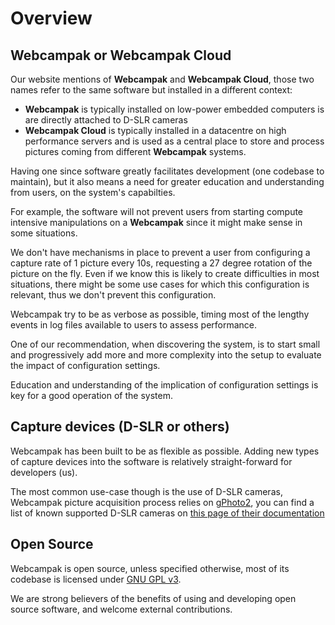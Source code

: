 # Overview

## Webcampak or Webcampak Cloud

Our website mentions of __Webcampak__ and __Webcampak Cloud__, those two names refer to the same software but installed in a different context:

* __Webcampak__ is typically installed on low-power embedded computers is are directly attached to D-SLR cameras
* __Webcampak Cloud__ is typically installed in a datacentre on high performance servers and is used as a central place to store and process pictures coming from different __Webcampak__ systems.

Having one since software greatly facilitates development (one codebase to maintain), but it also means a need for greater education and understanding from users, on the system's capabilties. 

For example, the software will not prevent users from starting compute intensive manipulations on a __Webcampak__ since it might make sense in some situations.

We don't have mechanisms in place to prevent a user from configuring a capture rate of 1 picture every 10s, requesting a 27 degree rotation of the picture on the fly. Even if we know this is likely to create difficulties in most situations, there might be some use cases for which this configuration is relevant, thus we don't prevent this configuration.

Webcampak try to be as verbose as possible, timing most of the lengthy events in log files available to users to assess performance. 

One of our recommendation, when discovering the system, is to start small and progressively add more and more complexity into the setup to evaluate the impact of configuration settings. 
 
Education and understanding of the implication of configuration settings is key for a good operation of the system.

## Capture devices (D-SLR or others)

Webcampak has been built to be as flexible as possible. Adding new types of capture devices into the software is relatively straight-forward for developers (us).

The most common use-case though is the use of D-SLR cameras, Webcampak picture acquisition process relies on [gPhoto2](http://www.gphoto.org/), you can find a list of known supported D-SLR cameras on [this page of their documentation](http://www.gphoto.org/doc/remote/) 

## Open Source

Webcampak is open source, unless specified otherwise, most of its codebase is licensed under [GNU GPL v3](https://github.com/Webcampak/core/blob/develop/LICENSE). 

We are strong believers of the benefits of using and developing open source software, and welcome external contributions. 